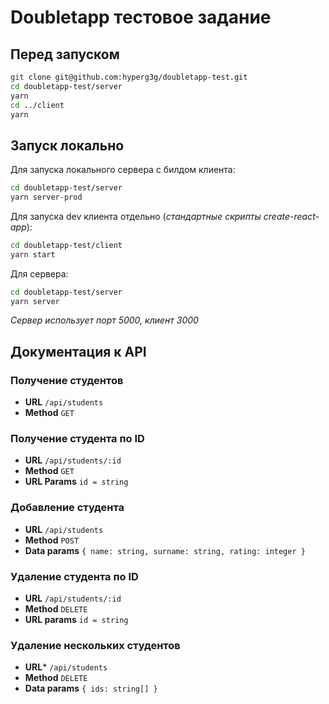 # Doubletapp тестовое задание

## Перед запуском
```bash
git clone git@github.com:hyperg3g/doubletapp-test.git
cd doubletapp-test/server
yarn
cd ../client
yarn
```

## Запуск локально
Для запуска локального сервера с билдом клиента:
```bash
cd doubletapp-test/server
yarn server-prod
```
Для запуска dev клиента отдельно (*стандартные скрипты create-react-app*):
```bash
cd doubletapp-test/client
yarn start
```
Для сервера:
```bash
cd doubletapp-test/server
yarn server
```
*Сервер использует порт 5000, клиент 3000*

## Документация к API
### Получение студентов
* **URL** 
`/api/students`
* **Method** 
`GET`
### Получение студента по ID
* **URL**
`/api/students/:id`
* **Method**
`GET`
* **URL Params**
`id = string`
### Добавление студента
* **URL**
`/api/students`
* **Method**
`POST`
* **Data params**
`{ name: string, surname: string, rating: integer }`
### Удаление студента по ID
* **URL**
`/api/students/:id`
* **Method**
`DELETE`
* **URL params**
`id = string`
### Удаление нескольких студентов
* **URL***
`/api/students`
* **Method**
`DELETE`
* **Data params**
`{ ids: string[] }`